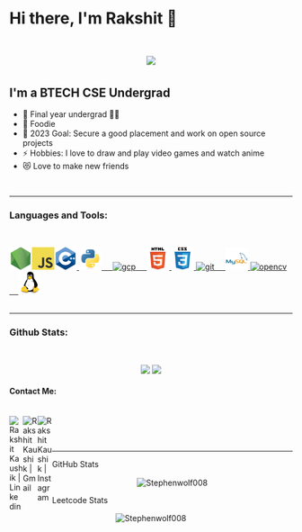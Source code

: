 # Hi there, I'm Rakshit  👋 
<h1 align="center">
<img src=https://c.tenor.com/U_uNY-KPh60AAAAC/how-you-doin-friends.gif" height="200px">


## I'm a BTECH CSE Undergrad
- 🌱 Final year undergrad 👨‍🎓
- 🍔 Foodie
- 🥅 2023 Goal: Secure a good placement and work on open source projects
- ⚡ Hobbies: I love to draw and play video games and watch anime
- 😻 Love to make new friends

<br />

---

### Languages and Tools:
<br/> 
  <a>                                                                                                                                                        <p align="left"> 
<img align="left" alt="Node.js" width="40" height="40" src="https://raw.githubusercontent.com/github/explore/80688e429a7d4ef2fca1e82350fe8e3517d3494d/topics/nodejs/nodejs.png" />
<img align="left" alt="JavaScript" width="40" height="40" src="https://raw.githubusercontent.com/github/explore/80688e429a7d4ef2fca1e82350fe8e3517d3494d/topics/javascript/javascript.png" />

  <a href="https://www.w3schools.com/cpp/" target="_blank" rel="noreferrer"> 
    <img src="https://raw.githubusercontent.com/devicons/devicon/master/icons/cplusplus/cplusplus-original.svg" alt="cplusplus" width="40" height="40"/> 
  </a>
  <a href="https://www.python.org" target="_blank" rel="noreferrer"> 
    <img src="https://raw.githubusercontent.com/devicons/devicon/master/icons/python/python-original.svg" alt="python" width="40" height="40"/> &nbsp;&nbsp;&nbsp;
  </a>
  <a href="https://cloud.google.com" target="_blank" rel="noreferrer"> 
    <img src="https://www.vectorlogo.zone/logos/google_cloud/google_cloud-icon.svg" alt="gcp" width="40" height="40"/>  &nbsp;&nbsp;&nbsp;
  </a>
    
  <a href="https://www.w3.org/html/" target="_blank" rel="noreferrer"> 
    <img src="https://raw.githubusercontent.com/devicons/devicon/master/icons/html5/html5-original-wordmark.svg" alt="html5" width="40" height="40"/> 
  </a> 
  <a href="https://www.w3schools.com/css/" target="_blank" rel="noreferrer"> 
    <img src="https://raw.githubusercontent.com/devicons/devicon/master/icons/css3/css3-original-wordmark.svg" alt="css3" width="40" height="40"/> 
  </a>
  <a href="https://git-scm.com/" target="_blank" rel="noreferrer"> 
    <img src="https://www.vectorlogo.zone/logos/git-scm/git-scm-icon.svg" alt="git" width="40" height="40"/> &nbsp;&nbsp;&nbsp;
  </a> 
  
  <a href="https://www.mysql.com/" target="_blank" rel="noreferrer"> 
    <img src="https://raw.githubusercontent.com/devicons/devicon/master/icons/mysql/mysql-original-wordmark.svg" alt="mysql" width="40" height="40"/> 
  </a> 
  <a href="https://opencv.org/" target="_blank" rel="noreferrer"> 
    <img src="https://www.vectorlogo.zone/logos/opencv/opencv-icon.svg" alt="opencv" width="40" height="40"/> &nbsp;&nbsp;&nbsp;
  </a>
  
  <a href="https://www.linux.org/" target="_blank" rel="noreferrer"> 
    <img src="https://raw.githubusercontent.com/devicons/devicon/master/icons/linux/linux-original.svg" alt="linux" width="40" height="40"/> 
  </a> 
<br/>
<br />

---
                                                                                                                                  
 ### Github Stats:
 <br />

<p align="center">
  <img height="50%" width="auto" src ="https://github-readme-stats.vercel.app/api?username=Stephenwolf008&show_icons=true&count_private=true&theme=darcula&hide_border=true&hide=issues,contribs&bg_color=00000000">
  <img height="50%" width="auto" src ="https://github-readme-stats.vercel.app/api/top-langs/?username=Stephenwolf008&layout=compact&hide_border=true&theme=darcula&bg_color=00000000&langs_count=6">
  <br>
</p>
                                                                                                                                
<!--   <p>
<a href="https://github.com/Stephenwolf008">
    <img height="180em" src="https://github-readme-stats.vercel.app/api?username=Stephenwolf008&show_icons=true&hide_border=true" />
  <img height="180em" src="https://github-readme-stats.vercel.app/api/top-langs/?username=Stephenwolf008&theme=vue&layout=compact" />
</a>
</p>  -->
   
  #### Contact Me:
                                                                                                                                  
  <br>

  <a href="https://www.linkedin.com/in/rakshit-kaushik-1a43b5190/">
    <img align="left" alt="Rakshit Kaushik | Linkedin" width="24px" src="https://github.com/TheDudeThatCode/TheDudeThatCode/blob/master/Assets/Linkedin.svg" />
  </a>
 
  <a href="mailto:kartikkaushik544@gmail.com">
    <img align="left" alt="Rakshit Kaushik | Gmail" width="26px" src="https://github.com/TheDudeThatCode/TheDudeThatCode/blob/master/Assets/Gmail.svg" />
  </a>
                                                                                                                                                     
  <a href="https://www.instagram.com/kyayaarrakshit/">
    <img align="left" alt="Rakshit Kaushik | Instagram" width="26px" src="https://github.com/TheDudeThatCode/TheDudeThatCode/blob/master/Assets/Instagram.svg" />
  </a>  

<br><br> 
                                                                                                                                                    
 ---
                                                                                                                                                    
  GitHub Stats
  <p align="center"><img align="center" src="https://github-readme-streak-stats.herokuapp.com/?user=Stephenwolf008" alt="Stephenwolf008" /></p>
  Leetcode Stats                                                                      
  <p align="center"><img align="center" style="width: 475px; pointer-events: none; user-select: none;" src="https://leetcard.jacoblin.cool/Stephenwolf008?theme=unicorn&font=Tauri" unselectable="on" alt="Stephenwolf008"/></p>
  

<br> <br>
  
<!--   <a>
  ![](https://komarev.com/ghpvc/?username=your-github-Stephenwolf008&color=blueviolet) 
</a>
 -->
